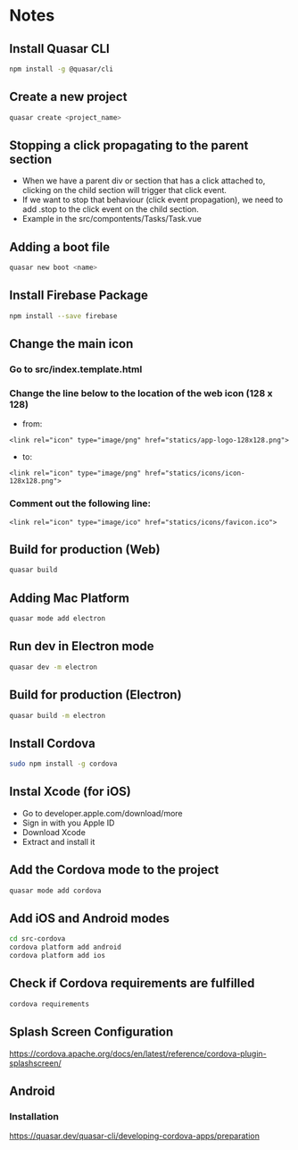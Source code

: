 # Notes
## Install Quasar CLI
```bash
npm install -g @quasar/cli
```

## Create a new project
```bash
quasar create <project_name>
```

## Stopping a click propagating to the parent section
- When we have a parent div or section that has a click attached to, clicking on the child section will trigger that click event. 
- If we want to stop that behaviour (click event propagation), we need to add .stop to the click event on the child section.
- Example in the src/compontents/Tasks/Task.vue

## Adding a boot file
```bash
quasar new boot <name>
```

## Install Firebase Package
```bash
npm install --save firebase
```

## Change the main icon
### Go to src/index.template.html
### Change the line below to the location of the web icon (128 x 128)
- from:
```
<link rel="icon" type="image/png" href="statics/app-logo-128x128.png">
```
- to:
```
<link rel="icon" type="image/png" href="statics/icons/icon-128x128.png">
```
### Comment out the following line:
```
<link rel="icon" type="image/ico" href="statics/icons/favicon.ico">
```

## Build for production (Web)
```bash
quasar build
```

## Adding Mac Platform
```bash
quasar mode add electron
```

## Run dev in Electron mode
```bash
quasar dev -m electron
```

## Build for production (Electron)
```bash
quasar build -m electron
```

## Install Cordova
```bash
sudo npm install -g cordova
```

## Instal Xcode (for iOS)
- Go to developer.apple.com/download/more
- Sign in with you Apple ID
- Download Xcode
- Extract and install it

## Add the Cordova mode to the project
```bash
quasar mode add cordova
```

## Add iOS and Android modes
```bash
cd src-cordova
cordova platform add android
cordova platform add ios
```

## Check if Cordova requirements are fulfilled
```bash
cordova requirements
```

## Splash Screen Configuration
https://cordova.apache.org/docs/en/latest/reference/cordova-plugin-splashscreen/

## Android
### Installation
https://quasar.dev/quasar-cli/developing-cordova-apps/preparation